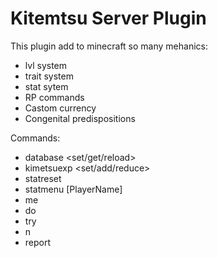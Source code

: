 # Kitemtsu Server Plugin

This plugin add to minecraft so many mehanics:

- lvl system
- trait system
- stat sytem
- RP commands
- Castom currency
- Congenital predispositions

Commands:
- database <set/get/reload> <PlayerName> <Path> <Value>
- kimetsuexp <set/add/reduce> <PlayerName> <Value>
- statreset <PlayerName>
- statmenu [PlayerName]
- me <text>
- do <text>
- try <text>
- n <text>
- report <text>
